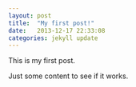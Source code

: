 ```yaml
---
layout: post
title:  "My first post!"
date:   2013-12-17 22:33:08
categories: jekyll update
---
```


This is my first post. 

Just some content to see if it works. 
